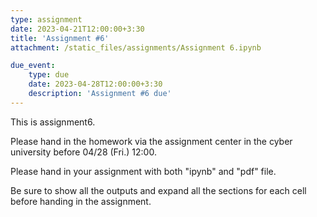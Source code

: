 ```yaml
---
type: assignment
date: 2023-04-21T12:00:00+3:30
title: 'Assignment #6'
attachment: /static_files/assignments/Assignment 6.ipynb

due_event: 
    type: due
    date: 2023-04-28T12:00:00+3:30
    description: 'Assignment #6 due'
---
```

This is assignment6.

Please hand in the homework via the assignment center in the cyber university before 04/28 (Fri.) 12:00.

Please hand in your assignment with both "ipynb" and "pdf" file.

Be sure to show all the outputs and expand all the sections for each cell before handing in the assignment.
